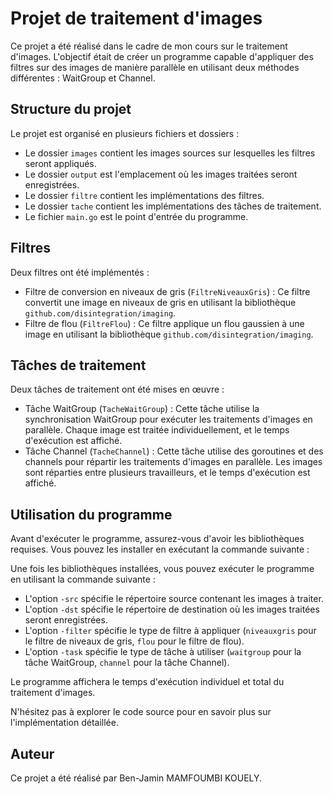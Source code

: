# Projet de traitement d'images

Ce projet a été réalisé dans le cadre de mon cours sur le traitement d'images. L'objectif était de créer un programme capable d'appliquer des filtres sur des images de manière parallèle en utilisant deux méthodes différentes : WaitGroup et Channel.

## Structure du projet

Le projet est organisé en plusieurs fichiers et dossiers :

- Le dossier `images` contient les images sources sur lesquelles les filtres seront appliqués.
- Le dossier `output` est l'emplacement où les images traitées seront enregistrées.
- Le dossier `filtre` contient les implémentations des filtres.
- Le dossier `tache` contient les implémentations des tâches de traitement.
- Le fichier `main.go` est le point d'entrée du programme.

## Filtres

Deux filtres ont été implémentés :

- Filtre de conversion en niveaux de gris (`FiltreNiveauxGris`) : Ce filtre convertit une image en niveaux de gris en utilisant la bibliothèque `github.com/disintegration/imaging`.
- Filtre de flou (`FiltreFlou`) : Ce filtre applique un flou gaussien à une image en utilisant la bibliothèque `github.com/disintegration/imaging`.

## Tâches de traitement

Deux tâches de traitement ont été mises en œuvre :

- Tâche WaitGroup (`TacheWaitGroup`) : Cette tâche utilise la synchronisation WaitGroup pour exécuter les traitements d'images en parallèle. Chaque image est traitée individuellement, et le temps d'exécution est affiché.
- Tâche Channel (`TacheChannel`) : Cette tâche utilise des goroutines et des channels pour répartir les traitements d'images en parallèle. Les images sont réparties entre plusieurs travailleurs, et le temps d'exécution est affiché.

## Utilisation du programme

Avant d'exécuter le programme, assurez-vous d'avoir les bibliothèques requises. Vous pouvez les installer en exécutant la commande suivante :

Une fois les bibliothèques installées, vous pouvez exécuter le programme en utilisant la commande suivante :

- L'option `-src` spécifie le répertoire source contenant les images à traiter.
- L'option `-dst` spécifie le répertoire de destination où les images traitées seront enregistrées.
- L'option `-filter` spécifie le type de filtre à appliquer (`niveauxgris` pour le filtre de niveaux de gris, `flou` pour le filtre de flou).
- L'option `-task` spécifie le type de tâche à utiliser (`waitgroup` pour la tâche WaitGroup, `channel` pour la tâche Channel).

Le programme affichera le temps d'exécution individuel et total du traitement d'images.

N'hésitez pas à explorer le code source pour en savoir plus sur l'implémentation détaillée.

## Auteur

Ce projet a été réalisé par Ben-Jamin MAMFOUMBI KOUELY.
